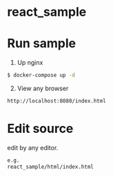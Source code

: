 # react_sample

# Run sample
1. Up nginx
```bash
$ docker-compose up -d
```

2. View any browser
```bash
http://localhost:8080/index.html
```

# Edit source

edit by any editor.
```bash
e.g.
react_sample/html/index.html
```
